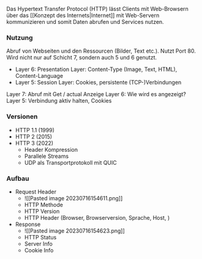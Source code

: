Das Hypertext Transfer Protocol (HTTP) lässt Clients mit Web-Browsern über das [[Konzept des Internets|Internet]] mit Web-Servern kommunizieren und somit Daten abrufen und Services nutzen.

### Nutzung
Abruf von Webseiten und den Ressourcen (Bilder, Text etc.). Nutzt Port 80.
Wird nicht nur auf Schicht 7, sondern auch 5 und 6 genutzt.
- Layer 6: Presentation Layer: Content-Type (Image, Text, HTML), Content-Language
- Layer 5: Session Layer: Cookies, persistente (TCP-)Verbindungen

Layer 7: Abruf mit Get / actual Anzeige
Layer 6: Wie wird es angezeigt?
Layer 5: Verbindung aktiv halten, Cookies


### Versionen
- HTTP 1.1 (1999)
- HTTP 2 (2015)
- HTTP 3 (2022)
	- Header Kompression
	- Parallele Streams
	- UDP als Transportprotokoll mit QUIC

### Aufbau
- Request Header
	- ![[Pasted image 20230716154611.png]]
	- HTTP Methode
	- HTTP Version
	- HTTP Header (Browser, Browserversion, Sprache, Host, )
- Response
	- ![[Pasted image 20230716154623.png]]
	- HTTP Status
	- Server Info
	- Cookie Info

